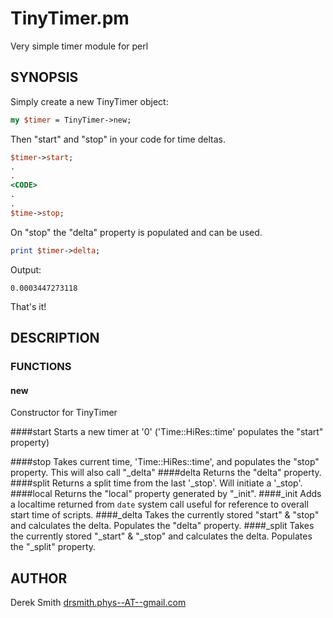 TinyTimer.pm
==========
Very simple timer module for perl

SYNOPSIS
------

Simply create a new TinyTimer object:

```perl
my $timer = TinyTimer->new;
```

Then "start" and "stop" in your code for time deltas.

```perl
$timer->start;
.
.
<CODE>
.
.
$time->stop;
```

On "stop" the "delta" property is populated and can be used.

```perl
print $timer->delta;
```

Output:
```
0.0003447273118
```

That's it!

DESCRIPTION
-----
### FUNCTIONS
#### new
Constructor for TinyTimer

####start
Starts a new timer at '0' ('Time::HiRes::time' populates the "start" property)

####stop
Takes current time, 'Time::HiRes::time', and populates the "stop" property. This will also call "_delta"
####delta
Returns the "delta" property.
####split
Returns a split time from the last '_stop'. Will initiate a '_stop'.
####local
Returns the "local" property generated by "_init".
####_init
Adds a localtime returned from `date` system call useful for reference to overall start time of scripts.
####_delta
Takes the currently stored "start" & "stop" and calculates the delta. Populates the "delta" property.
####_split
Takes the currently stored "_start" & "_stop" and calculates the delta. Populates the "_split" property.

AUTHOR
----
Derek Smith
[drsmith.phys--AT--gmail.com](drsmith.phys@gmail.com)